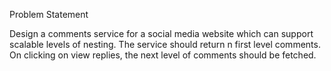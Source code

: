Problem Statement

Design a comments service for a social media website which can support scalable levels
of nesting. The service should return n first level comments. On clicking on view replies,
the next level of comments should be fetched.

